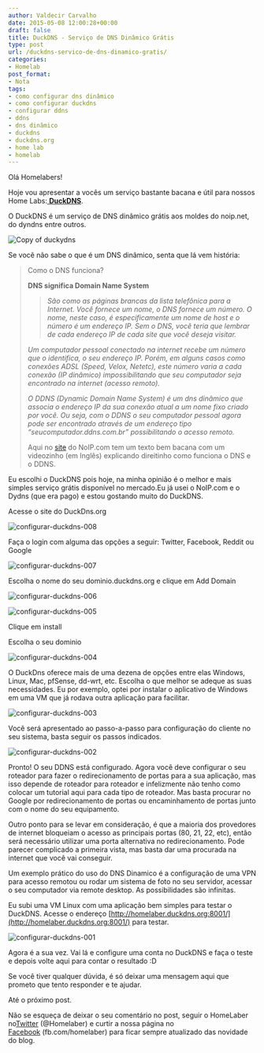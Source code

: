 ```yaml
---
author: Valdecir Carvalho
date: 2015-05-08 12:00:28+00:00
draft: false
title: DuckDNS - Serviço de DNS Dinâmico Grátis
type: post
url: /duckdns-servico-de-dns-dinamico-gratis/
categories:
- Homelab
post_format:
- Nota
tags:
- como configurar dns dinâmico
- como configurar duckdns
- configurar ddns
- ddns
- dns dinâmico
- duckdns
- duckdns.org
- home lab
- homelab
---
```


Olá Homelabers!

Hoje vou apresentar a vocês um serviço bastante bacana e útil para nossos Home Labs:[ **DuckDNS**](https://www.duckdns.org/).

O DuckDNS é um serviço de DNS dinâmico grátis aos moldes do noip.net, do dyndns entre outros.

![Copy of duckydns](/imagens/2015/04/Copy-of-duckydns.png)


<!-- more -->

Se você não sabe o que é um DNS dinâmico, senta que lá vem história:



<blockquote>Como o DNS funciona?

**DNS significa Domain Name System**

> 
> _São como as páginas brancas da lista telefônica para a Internet. Você fornece um nome, o DNS fornece um número. O nome, neste caso, é especificamente um nome de host e o número é um endereço IP. Sem o DNS, você teria que lembrar de cada endereço IP de cada site que você deseja visitar._
> 
> 
_Um computador pessoal conectado na internet recebe um número que o identifica, o seu endereço IP. Porém, em alguns casos como conexões ADSL (Speed, Velox, Netetc), este número varia a cada conexão (IP dinâmico) impossibilitando que seu computador seja encontrado na internet (acesso remoto)._

_O DDNS (Dynamic Domain Name System) é um dns dinâmico que associa o endereço IP da sua conexão atual a um nome fixo criado por você. Ou seja, com o DDNS o seu computador pessoal agora pode ser encontrado através de um endereço tipo “seucomputador.ddns.com.br” possibilitando o acesso remoto._

Aqui no [site](http://www.noip.com/pt-BR/what-is-dns) do NoIP.com tem um texto bem bacana com um videozinho (em Inglês) explicando direitinho como funciona o DNS e o DDNS.</blockquote>



Eu escolhi o DuckDNS pois hoje, na minha opinião é o melhor e mais simples serviço grátis disponível no mercado.Eu já usei o NoIP.com e o Dydns (que era pago) e estou gostando muito do DuckDNS.

Acesse o site do DuckDns.org

![configurar-duckdns-008](/imagens/2015/05/configurar-duckdns-008.png)


Faça o login com alguma das opções a seguir: Twitter, Facebook, Reddit ou Google

![configurar-duckdns-007](/imagens/2015/05/configurar-duckdns-007.png)


Escolha o nome do seu dominio.duckdns.org e clique em Add Domain

![configurar-duckdns-006](/imagens/2015/05/configurar-duckdns-006.png)


![configurar-duckdns-005](/imagens/2015/05/configurar-duckdns-005.png)


Clique em install

Escolha o seu dominio

![configurar-duckdns-004](/imagens/2015/05/configurar-duckdns-004.png)


O DuckDns oferece mais de uma dezena de opções entre elas Windows, Linux, Mac, pfSense, dd-wrt, etc. Escolha o que melhor se adeque as suas necessidades. Eu por exemplo, optei por instalar o aplicativo de Windows em uma VM que já rodava outra aplicação para facilitar.

![configurar-duckdns-003](/imagens/2015/05/configurar-duckdns-003.png)


Você será apresentado ao passo-a-passo para configuração do cliente no seu sistema, basta seguir os passos indicados.

![configurar-duckdns-002](/imagens/2015/05/configurar-duckdns-002.png)


Pronto! O seu DDNS está configurado. Agora você deve configurar o seu roteador para fazer o redirecionamento de portas para a sua aplicação, mas isso depende de roteador para roteador e infelizmente não tenho como colocar um tutorial aqui para cada tipo de roteador. Mas basta procurar no Google por redirecionamento de portas ou encaminhamento de portas junto com o nome do seu equipamento.

Outro ponto para se levar em consideração, é que a maioria dos provedores de internet bloqueiam o acesso as principais portas (80, 21, 22, etc), então será necessário utilizar uma porta alternativa no redirecionamento. Pode parecer complicado a primeira vista, mas basta dar uma procurada na internet que você vai conseguir.

Um exemplo prático do uso do DNS Dinamico é a configuração de uma VPN para acesso remotou ou rodar um sistema de foto no seu servidor, acessar o seu computador via remote desktop. As possibilidades são infinitas.

Eu subi uma VM Linux com uma aplicação bem simples para testar o DuckDNS. Acesse o endereço [http://homelaber.duckdns.org:8001/](http://homelaber.duckdns.org:8001/) para testar.

![configurar-duckdns-001](/imagens/2015/05/configurar-duckdns-001.png)


Agora é a sua vez. Vai lá e configure uma conta no DuckDNS e faça o teste e depois volte aqui para contar o resultado :D

Se você tiver qualquer dúvida, é só deixar uma mensagem aqui que prometo que tento responder e te ajudar.

Até o próximo post.

Não se esqueça de deixar o seu comentário no post, seguir o HomeLaber no[Twitter](https://twitter.com/homelaber) (@Homelaber) e curtir a nossa página no [Facebook](https://www.facebook.com/homelaber) (fb.com/homelaber) para ficar sempre atualizado das novidade do blog.
